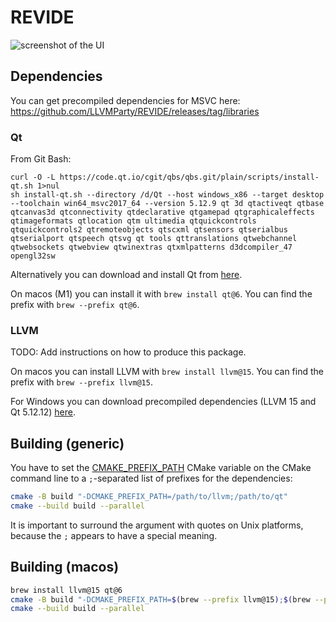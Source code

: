 # REVIDE

![screenshot of the UI](https://i.imgur.com/xs3lxA9.png)

## Dependencies

You can get precompiled dependencies for MSVC here: https://github.com/LLVMParty/REVIDE/releases/tag/libraries

### Qt

From Git Bash:

```
curl -O -L https://code.qt.io/cgit/qbs/qbs.git/plain/scripts/install-qt.sh 1>nul
sh install-qt.sh --directory /d/Qt --host windows_x86 --target desktop --toolchain win64_msvc2017_64 --version 5.12.9 qt 3d qtactiveqt qtbase qtcanvas3d qtconnectivity qtdeclarative qtgamepad qtgraphicaleffects qtimageformats qtlocation qtm ultimedia qtquickcontrols qtquickcontrols2 qtremoteobjects qtscxml qtsensors qtserialbus qtserialport qtspeech qtsvg qt tools qttranslations qtwebchannel qtwebsockets qtwebview qtwinextras qtxmlpatterns d3dcompiler_47 opengl32sw
```

Alternatively you can download and install Qt from [here](https://www.qt.io/offline-installers).

On macos (M1) you can install it with `brew install qt@6`. You can find the prefix with `brew --prefix qt@6`.

### LLVM

TODO: Add instructions on how to produce this package.

On macos you can install LLVM with `brew install llvm@15`. You can find the prefix with `brew --prefix llvm@15`.

For Windows you can download precompiled dependencies (LLVM 15 and Qt 5.12.12) [here](https://github.com/LLVMParty/REVIDE/releases/tag/libraries).

## Building (generic)

You have to set the [CMAKE_PREFIX_PATH](https://cmake.org/cmake/help/latest/variable/CMAKE_PREFIX_PATH.html) CMake variable on the CMake command line to a `;`-separated list of prefixes for the dependencies:

```bash
cmake -B build "-DCMAKE_PREFIX_PATH=/path/to/llvm;/path/to/qt"
cmake --build build --parallel
```

It is important to surround the argument with quotes on Unix platforms, because the `;` appears to have a special meaning.

## Building (macos)

```sh
brew install llvm@15 qt@6
cmake -B build "-DCMAKE_PREFIX_PATH=$(brew --prefix llvm@15);$(brew --prefix qt@6)"
cmake --build build --parallel
```
